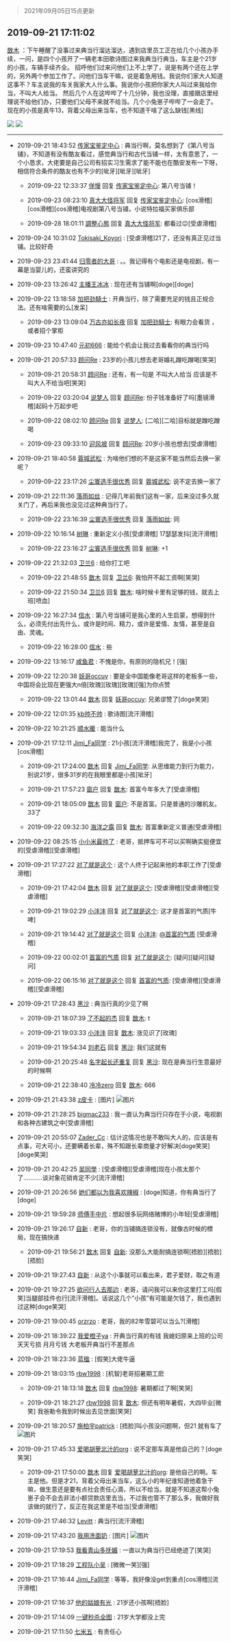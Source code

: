 > 2021年09月05日15点更新
<link rel="stylesheet" href="https://cdn.jsdelivr.net/gh/taotie6/sampleJSON@main/css/photo_show.css">


 ## 2019-09-21 17:11:02 

 [㪚木](https://www.coolapk.com/feed/13916324?shareKey=Mjc3MzIxNmY4YmEzNjEzMTc0ZjU~) ：下午睡醒了没事过来典当行溜达溜达，遇到店里员工正在给几个小孩办手续，一问，是四个小孩开了一辆老本田歌诗图过来我典当行典当，车主是个21岁的小孩，车辆手续齐全。
招呼他们过来问他们上不上学了，说是有两个还在上学的，另外两个参加工作了。问他们当车干嘛，说是着急用钱<!--break-->。我说你们家大人知道这事不？车主说我的车关我家大人什么事。我说你小孩把你家大人叫过来我给你当，不叫大人给当。
然后几个人在这哔哔了十几分钟，我也没理，直接跟店里经理说不给他们办，只要他们父母不来就不给当。几个小兔崽子哔哔了一会走了。
现在的小孩是真牛13，背着父母出来当车，也不知道干啥了这么缺钱[黑线] 

<div class="album">
<img class="img-item" src="https://image.coolapk.com/feed/2019/0313/20/1081091_1552481904_3652@120x113.jpg" />
<img class="img-item" src="https://image.coolapk.com/feed/2019/0202/17/1081091_1549098232_6352@300x300.jpg" />
</div>

 ------- 

- 2019-09-21 18:43:52 [传家宝鉴定中心](uid=1537223) : 典当行啊，莫名想到了《第八号当铺》，不知道有没有酷友看过，感觉典当行和古代当铺一样，太有意思了，一个小恳求，大佬要是自己公司有招实习生需求了能不能也在酷安发布一下呀，相信符合条件的酷友也有不少的[呲牙][呲牙][呲牙] 

    - 2019-09-22 12:33:37 [佯慢](uid=888105) 回复 [传家宝鉴定中心](uid=1537223): 第八号当铺！ 

    - 2019-09-23 08:23:10 [真大大怪将军](uid=1179270) 回复 [传家宝鉴定中心](uid=1537223): [cos滑稽][cos滑稽][cos滑稽]电视剧第八号当铺，小说特拉福买家俱乐部 

    - 2019-09-28 18:01:11 [調整心態](uid=1638900) 回复 [真大大怪将军](uid=1179270): 都看过😉[受虐滑稽] 

- 2019-09-24 10:31:02 [Tokisaki_Koyori](uid=1895462) : [受虐滑稽]21了，还没有真正见过当铺。比较好奇 

- 2019-09-23 23:41:44 [归零者的大哥](uid=682267) : 。。我记得有个电影还是电视剧，有一幕是当婴儿的，还蛮讲究的 

- 2019-09-23 13:26:42 [主播王冰冰](uid=779271) : 现在还有当铺啊[doge][doge] 

- 2019-09-22 13:18:58 [加把劲騎士](uid=647149) : 开典当行，除了需要充足的钱且正规合法。还有啥需要的么[发呆] 

    - 2019-09-23 13:09:04 [万古亦如长夜](uid=2793885) 回复 [加把劲騎士](uid=647149): 有眼力会看货 ，或者招个掌柜 

- 2019-09-23 10:47:40 [元初666](uid=1470052) : 能给个机会让我过去看看你的典当行吗 

- 2019-09-21 20:57:33 [顾问Re](uid=886479) : 23岁的小孩儿想去老哥婚礼蹭吃蹭喝[笑哭] 

    - 2019-09-21 20:58:31 [顾问Re](uid=886479) : 还有，有一句是   不叫大人给当    应该是不叫大人不给当吧[笑哭] 

    - 2019-09-22 03:20:04 [说梦人](uid=1481978) 回复 [顾问Re](uid=886479): 份子钱准备好了吗[墨镜滑稽]起码十万起步吧 

    - 2019-09-22 08:02:10 [顾问Re](uid=886479) 回复 [说梦人](uid=1481978): [二哈][二哈]目标就是蹭吃蹭喝 

    - 2019-09-23 09:33:10 [迎风坡](uid=2269289) 回复 [顾问Re](uid=886479): 20岁小孩也想去[受虐滑稽] 

- 2019-09-21 18:40:58 [蓉城武松](uid=2335991) : 为啥他们想的不是这家不能当然后去换一家呢？ 

    - 2019-09-22 23:17:26 [尘寰选手很优秀](uid=2564009) 回复 [蓉城武松](uid=2335991): 说不定去换一家了 

- 2019-09-21 22:11:36 [落雨如丝](uid=171765) : 记得几年前我们这有一家，后来没过多久就关门了，再后来我也没见过这种典当行了。 

    - 2019-09-22 23:16:39 [尘寰选手很优秀](uid=2564009) 回复 [落雨如丝](uid=171765): 同 

- 2019-09-22 10:16:14 [树琳](uid=1807052) : 重新定义小孩[受虐滑稽]
17瑟瑟发抖[流汗滑稽] 

    - 2019-09-22 23:16:27 [尘寰选手很优秀](uid=2564009) 回复 [树琳](uid=1807052): +1 

- 2019-09-22 21:32:03 [卫兰6](uid=1286107) : 给你打工吧 

    - 2019-09-22 21:48:55 [㪚木](uid=1081091) 回复 [卫兰6](uid=1286107): 我怕开不起工资啊[笑哭] 

    - 2019-09-22 21:50:34 [卫兰6](uid=1286107) 回复 [㪚木](uid=1081091): 啥时候卡里有足够的钱，就去上班[喷血] 

- 2019-09-22 16:27:34 [信水](uid=954728) : 第八号当铺可是我心里的人生启蒙，想得到什么，必须先付出先什么，或许是时间、精力，或许是爱情、友情，甚至是自由、灵魂。 

    - 2019-09-22 16:28:00 [信水](uid=954728) : 些 

- 2019-09-22 13:16:17 [咸鱼君](uid=573545) : 不愧是你，有原则的隐机兄！[强] 

- 2019-09-22 12:20:38 [妖哥occuy](uid=1388591) : 要是全中国能像老哥这样的老板多一些，中国将会比现在更强大n倍[玫瑰][玫瑰][玫瑰][强]为你点赞 

    - 2019-09-22 13:01:44 [㪚木](uid=1081091) 回复 [妖哥occuy](uid=1388591): 兄弟谬赞了[doge笑哭] 

- 2019-09-22 12:01:35 [kb帅不帅](uid=1534346) : 歌诗图[流汗滑稽] 

- 2019-09-22 10:21:25 [顺水暖](uid=2030768) : 能当什么 

- 2019-09-21 17:12:11 [Jimi_Fa同学](uid=658442) : 21小孩[流汗滑稽]我完了，我是小小孩[cos滑稽] 

    - 2019-09-21 17:24:00 [㪚木](uid=1081091) 回复 [Jimi_Fa同学](uid=658442): 从思维能力到行为能力，别说21岁，很多31岁的在我眼里都是小孩[呲牙] 

    - 2019-09-21 17:57:23 [窗户](uid=1588188) 回复 [㪚木](uid=1081091): 首富今年多大了[受虐滑稽] 

    - 2019-09-21 18:05:09 [㪚木](uid=1081091) 回复 [窗户](uid=1588188): 不是首富。只是普通的沙雕机友。33了 

    - 2019-09-22 09:32:30 [海洋之露](uid=1111949) 回复 [㪚木](uid=1081091): 首富重新定义普通[受虐滑稽] 

- 2019-09-22 08:25:15 [小小米最帅了](uid=1402266) : 老哥，抵押车可不可以买啊确实挺便宜的[受虐滑稽][受虐滑稽] 

- 2019-09-21 17:27:22 [对了就是这个](uid=1451911) : 这个人终于记起来他的本职工作了[受虐滑稽] 

    - 2019-09-21 17:42:04 [㪚木](uid=1081091) 回复 [对了就是这个](uid=1451911): [受虐滑稽][受虐滑稽][受虐滑稽] 

    - 2019-09-21 19:02:29 [小沣沣](uid=1076164) 回复 [对了就是这个](uid=1451911): 这才是首富的气质[牛啤] 

    - 2019-09-21 19:14:42 [对了就是这个](uid=1451911) 回复 [小沣沣](uid=1076164): <a class="feed-link-uname" href="/u/首富的气质">@首富的气质</a> [受虐滑稽] 

    - 2019-09-22 00:02:01 [首富的气质](uid=1117647) 回复 [对了就是这个](uid=1451911): [疑问][疑问][疑问] 

    - 2019-09-22 06:15:16 [对了就是这个](uid=1451911) 回复 [首富的气质](uid=1117647): [受虐滑稽][受虐滑稽][受虐滑稽] 

- 2019-09-21 17:28:43 [黑沙](uid=747505) : 典当行真的少见了啊 

    - 2019-09-21 18:07:39 [了不起的杰](uid=1139323) 回复 [㪚木](uid=1081091): t 

    - 2019-09-21 19:03:33 [小沣沣](uid=1076164) 回复 [㪚木](uid=1081091): 涨见识了[玫瑰] 

    - 2019-09-21 19:54:34 [刘老石](uid=2738848) 回复 [黑沙](uid=747505): 我们这就有 

    - 2019-09-21 20:25:48 [名字起长还重复](uid=485854) 回复 [黑沙](uid=747505): 现在是典当行生意最好的时候啊 

    - 2019-09-21 22:38:40 [冷冷zero](uid=1161800) 回复 [㪚木](uid=1081091): 666 

- 2019-09-21 21:43:38 [z皮卡](uid=1896403) : [图片] ![图片](https://image.coolapk.com/feed/2019/0520/10/1025176_9752_6223@107x83.gif)

- 2019-09-21 21:28:25 [bigmac233](uid=2486571) : 我一直认为典当行只存在于小说，电视剧和各种古建筑之中[受虐滑稽] 

- 2019-09-21 20:55:07 [Zader_Cc](uid=1453125) : 估计这情况也是不敢叫大人的，应该是有点事，可大可小，还要瞒着长辈，殊不知跟长辈商量才好解决[doge笑哭][doge笑哭] 

- 2019-09-21 20:42:25 [吴同學](uid=1320218) : [受虐滑稽][受虐滑稽]现在小孩太那个了...........谈对象花销肯定不少[流汗滑稽] 

- 2019-09-21 20:26:56 [她们都以为我喜欢辣椒](uid=964816) : [doge]知道，你有典当行了[doge] 

- 2019-09-21 19:59:28 [师傅手中片](uid=1467971) : 想起很多玩网络赌博的小年轻[受虐滑稽] 

- 2019-09-21 19:26:17 [自新](uid=2031956) : 老哥，你的当铺搞连锁没有，就像古时候的標局，现在搞快递 

    - 2019-09-21 19:56:21 [㪚木](uid=1081091) 回复 [自新](uid=2031956): 没那么大能耐搞连锁啊[捂脸][捂脸][捂脸] 

- 2019-09-21 19:27:43 [自新](uid=2031956) : 从这个小事就可以看出来，君子爱财，取之有道 

- 2019-09-21 19:27:25 [欲问行人去那边](uid=826969) : 老哥，请问我可以来你这里打工吗[假笑]当腿部挂件也行[流汗滑稽]。话说这几个”小孩”有可能是欠钱了，我也遇到过这种[doge笑哭] 

- 2019-09-21 19:00:45 [orzrzo](uid=1007653) : 老哥，我的82年雪碧可以当么?[滑稽] 

- 2019-09-21 18:39:22 [我爱橙子ya](uid=510347) : 开典当行真的有钱  我媳妇原来上班的公司 天天亏损 月月亏钱 大老板开典当行不差那点 

- 2019-09-21 18:23:36 [蓝楹](uid=467567) : [假笑]大佬牛逼 

- 2019-09-21 18:03:15 [rbw1998](uid=602980) : [机智]老哥招暑期工麽 

    - 2019-09-21 18:13:18 [㪚木](uid=1081091) 回复 [rbw1998](uid=602980): 暑期都过了啊[笑哭] 

    - 2019-09-21 18:21:27 [rbw1998](uid=602980) 回复 [㪚木](uid=1081091): 但还有明年暑假，大四毕业[微笑] 我爸勒令我到时候出去见世面[笑哭] 

- 2019-09-21 18:20:57 [施柏宇patrick](uid=470998) : [捂脸]叫小孩没问题啊，但21 就有车了 ![图片](https://image.coolapk.com/feed/2019/0921/18/470998_fbcd2cc7_1249_6353@440x466.jpeg)

- 2019-09-21 17:45:33 [爱喝胡萝北汁的org](uid=1377468) : 说不定那车真是他自己的？[doge笑哭] 

    - 2019-09-21 17:50:00 [㪚木](uid=1081091) 回复 [爱喝胡萝北汁的org](uid=1377468): 是他自己的啊。车主是他。但是才21，背着父母出来当车，这么小的年纪谁知道他着急干嘛，做生意还是要有点社会责任心滴，所以不给当。就是不知道这帮小兔崽子会不会去非法小额贷款店里去当，不过我也管不了那么多，我做好我该做的就行了，反正在我这里是不给当[受虐滑稽] 

- 2019-09-21 17:46:32 [Levitt](uid=831557) : 典当行[流汗滑稽] 

- 2019-09-21 17:43:20 [我用洗面奶](uid=959542) : [图片] ![图片](https://image.coolapk.com/feed/2018/1217/19/1044231_1545047267_7879@79x79.gif)

- 2019-09-21 17:19:53 [我看青山多抚媚](uid=1642003) : 一直以为典当行已经绝迹了[笑哭] 

- 2019-09-21 17:18:29 [工程队小吴](uid=970294) : [微微一笑][强] 

- 2019-09-21 17:16:44 [Jimi_Fa同学](uid=658442) : 等等，我好像没get到重点[cos滑稽][流汗滑稽] 

- 2019-09-21 17:16:37 [他的姑娘有光](uid=691103) : 21岁还小孩啊[捂脸] 

- 2019-09-21 17:14:09 [一键秒杀全图](uid=1607033) : 21岁大学都没上完 

- 2019-09-21 17:11:50 [七米五](uid=1728758) : 有责任心 

